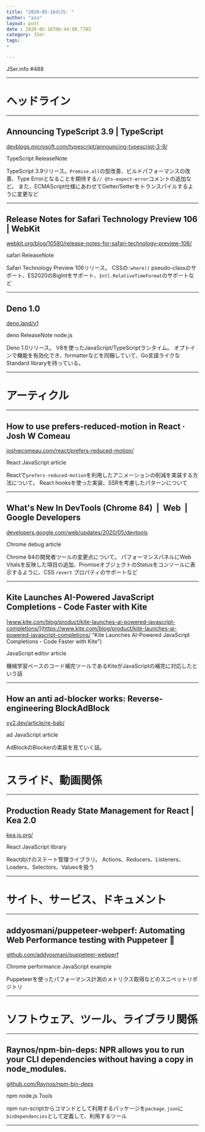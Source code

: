 ```yaml
---
title: "2020-05-16のJS: "
author: "azu"
layout: post
date : 2020-05-16T06:44:08.770Z
category: JSer
tags:
-

---
```


JSer.info #488

----

<h1 class="site-genre">ヘッドライン</h1>

----

## Announcing TypeScript 3.9 | TypeScript
[devblogs.microsoft.com/typescript/announcing-typescript-3-9/](https://devblogs.microsoft.com/typescript/announcing-typescript-3-9/ "Announcing TypeScript 3.9 | TypeScript")
<p class="jser-tags jser-tag-icon"><span class="jser-tag">TypeScript</span> <span class="jser-tag">ReleaseNote</span></p>

TypeScript 3.9リリース。`Promise.all`の型改善、ビルドパフォーマンスの改善、Type Errorとなることを期待する`// @ts-expect-error`コメントの追加など。 また、ECMAScript仕様にあわせてGetter/Setterをトランスパイルするように変更など


----

## Release Notes for Safari Technology Preview 106 | WebKit
[webkit.org/blog/10580/release-notes-for-safari-technology-preview-106/](https://webkit.org/blog/10580/release-notes-for-safari-technology-preview-106/ "Release Notes for Safari Technology Preview 106 | WebKit")
<p class="jser-tags jser-tag-icon"><span class="jser-tag">safari</span> <span class="jser-tag">ReleaseNote</span></p>

Safari Technology Preview 106リリース。
CSSの`:where()` pseudo-classのサポート、ES2020のBigIntをサポート、`Intl.RelativeTimeFormat`のサポートなど


----

## Deno 1.0
[deno.land/v1](https://deno.land/v1 "Deno 1.0")
<p class="jser-tags jser-tag-icon"><span class="jser-tag">deno</span> <span class="jser-tag">ReleaseNote</span> <span class="jser-tag">node.js</span></p>

Deno 1.0リリース。
V8を使ったJavaScript/TypeScriptランタイム。
オプトインで機能を有効化でき、formatterなどを同梱していて、Go言語ライクなStandard libraryを持っている。


----
<h1 class="site-genre">アーティクル</h1>

----

## How to use prefers-reduced-motion in React · Josh W Comeau
[joshwcomeau.com/react/prefers-reduced-motion/](https://joshwcomeau.com/react/prefers-reduced-motion/ "How to use prefers-reduced-motion in React · Josh W Comeau")
<p class="jser-tags jser-tag-icon"><span class="jser-tag">React</span> <span class="jser-tag">JavaScript</span> <span class="jser-tag">article</span></p>

Reactで`prefers-reduced-motion`を利用したアニメーションの削減を実装する方法について。
React hooksを使った実装、SSRを考慮したパターンについて


----

## What's New In DevTools (Chrome 84)  |  Web  |  Google Developers
[developers.google.com/web/updates/2020/05/devtools](https://developers.google.com/web/updates/2020/05/devtools "What's New In DevTools (Chrome 84)  |  Web  |  Google Developers")
<p class="jser-tags jser-tag-icon"><span class="jser-tag">Chrome</span> <span class="jser-tag">debug</span> <span class="jser-tag">article</span></p>

Chrome 84の開発者ツールの変更点について。
パフォーマンスパネルにWeb Vitalsを反映した項目の追加、PromiseオブジェクトのStatusをコンソールに表示するように、CSS `revert` プロパティのサポートなど


----

## Kite Launches AI-Powered JavaScript Completions - Code Faster with Kite
[www.kite.com/blog/product/kite-launches-ai-powered-javascript-completions/](https://www.kite.com/blog/product/kite-launches-ai-powered-javascript-completions/ "Kite Launches AI-Powered JavaScript Completions - Code Faster with Kite")
<p class="jser-tags jser-tag-icon"><span class="jser-tag">JavaScript</span> <span class="jser-tag">editor</span> <span class="jser-tag">article</span></p>

機械学習ベースのコード補完ツールであるKiteがJavaScriptの補完に対応したという話


----

## How an anti ad-blocker works: Reverse-engineering BlockAdBlock
[xy2.dev/article/re-bab/](https://xy2.dev/article/re-bab/ "How an anti ad-blocker works: Reverse-engineering BlockAdBlock")
<p class="jser-tags jser-tag-icon"><span class="jser-tag">ad </span> <span class="jser-tag">JavaScript</span> <span class="jser-tag">article</span></p>

AdBlockのBlockerの実装を見ていく話。


----
<h1 class="site-genre">スライド、動画関係</h1>

----

## Production Ready State Management for React | Kea 2.0
[kea.js.org/](https://kea.js.org/ "Production Ready State Management for React | Kea 2.0")
<p class="jser-tags jser-tag-icon"><span class="jser-tag">React</span> <span class="jser-tag">JavaScript</span> <span class="jser-tag">library</span></p>

React向けのステート管理ライブラリ。
Actions、Reducers、Listeners、Loaders、Selectors、Valuesを扱う


----
<h1 class="site-genre">サイト、サービス、ドキュメント</h1>

----

## addyosmani/puppeteer-webperf: Automating Web Performance testing with Puppeteer 🎪
[github.com/addyosmani/puppeteer-webperf](https://github.com/addyosmani/puppeteer-webperf "addyosmani/puppeteer-webperf: Automating Web Performance testing with Puppeteer 🎪")
<p class="jser-tags jser-tag-icon"><span class="jser-tag">Chrome</span> <span class="jser-tag">performance</span> <span class="jser-tag">JavaScript</span> <span class="jser-tag">example</span></p>

Puppeteerを使ったパフォーマンス計測のメトリクス取得などのスニペットリポジトリ


----
<h1 class="site-genre">ソフトウェア、ツール、ライブラリ関係</h1>

----

## Raynos/npm-bin-deps: NPR allows you to run your CLI dependencies without having a copy in node\_modules.
[github.com/Raynos/npm-bin-deps](https://github.com/Raynos/npm-bin-deps "Raynos/npm-bin-deps: NPR allows you to run your CLI dependencies without having a copy in node\_modules.")
<p class="jser-tags jser-tag-icon"><span class="jser-tag">npm</span> <span class="jser-tag">node.js</span> <span class="jser-tag">Tools</span></p>

npm run-scriptからコマンドとして利用するパッケージを`package.json`に`binDependencies`として定義して、利用するツール


----
